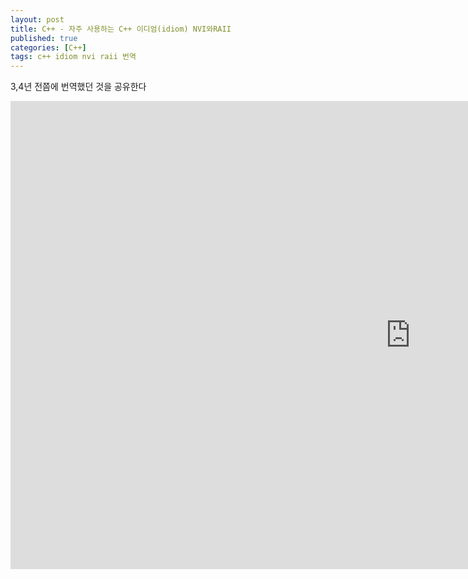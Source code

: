 ```yaml
---
layout: post
title: C++ - 자주 사용하는 C++ 이디엄(idiom) NVI와RAII
published: true
categories: [C++]
tags: c++ idiom nvi raii 번역
---
```

3,4년 전쯤에 번역했던 것을 공유한다  
  
<iframe src="https://docs.google.com/presentation/d/e/2PACX-1vSHMZFcdvfJ1TmZsuow1N4FLOym1TlVNFXlfBssCVPJWYgnZg7_piUYlj3aOBMs8B0CmXR83rrdRTXL/embed?start=false&loop=false&delayms=3000" frameborder="0" width="1280" height="749" allowfullscreen="true" mozallowfullscreen="true" webkitallowfullscreen="true"></iframe>  
  